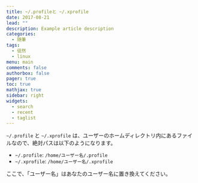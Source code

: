 ```yaml
---
title: ~/.profileと ~/.xprofile
date: 2017-08-21
lead: ""
description: Example article description
categories:
  - 随筆
tags:
  - 徒然
  - linux
menu: main
comments: false
authorbox: false
pager: true
toc: true
mathjax: true
sidebar: right
widgets:
  - search
  - recent
  - taglist
---
```


`~/.profile` と `~/.xprofile` は、ユーザーのホームディレクトリ内にあるファイルなので、絶対パスは以下のようになります。

*   `~/.profile`: `/home/ユーザー名/.profile`
*   `~/.xprofile`: `/home/ユーザー名/.xprofile`

ここで、「ユーザー名」はあなたのユーザー名に置き換えてください。

